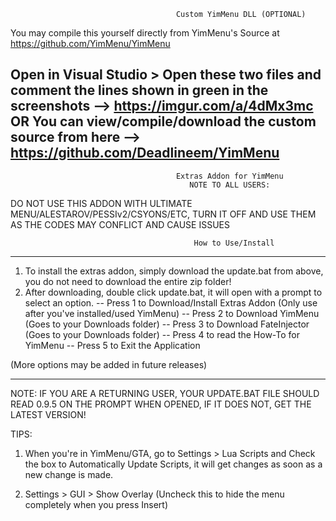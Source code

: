                                          Custom YimMenu DLL (OPTIONAL)   
You may compile this yourself directly from YimMenu's Source at https://github.com/YimMenu/YimMenu

Open in Visual Studio > Open these two files and comment the lines shown in green in the screenshots --> https://imgur.com/a/4dMx3mc
OR
You can view/compile/download the custom source from here --> https://github.com/Deadlineem/YimMenu   
----------------------------------------------                                             
                                         Extras Addon for YimMenu                                 
                                            NOTE TO ALL USERS:
DO NOT USE THIS ADDON WITH ULTIMATE MENU/ALESTAROV/PESSIv2/CSYONS/ETC, TURN IT OFF AND USE THEM AS THE CODES MAY CONFLICT AND CAUSE ISSUES

                                             How to Use/Install
_____________________________________________

1) To install the extras addon, simply download the update.bat from above, you do not need to download the entire zip folder!
2) After downloading, double click update.bat, it will open with a prompt to select an option.
  -- Press 1 to Download/Install Extras Addon (Only use after you've installed/used YimMenu)
  -- Press 2 to Download YimMenu (Goes to your Downloads folder)
  -- Press 3 to Download FateInjector (Goes to your Downloads folder)
  -- Press 4 to read the How-To for YimMenu
  -- Press 5 to Exit the Application

(More options may be added in future releases)
______________________________________________
NOTE: IF YOU ARE A RETURNING USER, YOUR UPDATE.BAT FILE SHOULD READ 0.9.5 ON THE PROMPT WHEN OPENED, IF IT DOES NOT, GET THE LATEST VERSION!

TIPS:
1) When you're in YimMenu/GTA, go to Settings > Lua Scripts and Check the box to Automatically Update Scripts, 
it will get changes as soon as a new change is made.

2) Settings > GUI > Show Overlay (Uncheck this to hide the menu completely when you press Insert)
